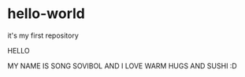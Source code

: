 # hello-world
it's my first repository

HELLO

MY NAME IS SONG SOVIBOL AND I LOVE WARM HUGS AND SUSHI :D

